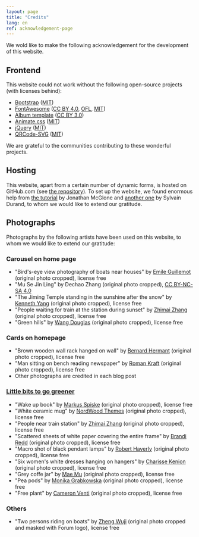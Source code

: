 ```yaml
---
layout: page
title: "Credits"
lang: en
ref: acknowledgement-page
---
```

We wold like to make the following acknowledgement for the development of this website.

## Frontend

This website could not work without the following open-source projects (with licenses behind):
- [Bootstrap](https://getbootstrap.com) ([MIT](https://opensource.org/licenses/MIT))
- [FontAwesome](https://fontawesome.com) ([CC BY 4.0](https://creativecommons.org/licenses/by/4.0/), [OFL](https://scripts.sil.org/cms/scripts/page.php?site_id=nrsi&id=OFL), [MIT](https://opensource.org/licenses/MIT))
- [Album template](https://getbootstrap.com/docs/4.3/examples/album/) ([CC BY 3.0](https://creativecommons.org/licenses/by/3.0/))
- [Animate.css](https://daneden.github.io/animate.css/) ([MIT](https://opensource.org/licenses/MIT))
- [jQuery](https://jquery.org) ([MIT](https://opensource.org/licenses/MIT))
- [QRCode-SVG](https://github.com/papnkukn/qrcode-svg) ([MIT](https://opensource.org/licenses/MIT))

We are grateful to the communities contributing to these wonderful projects.

## Hosting

This website, apart from a certain number of dynamic forms, is hosted on GitHub.com (see [the repository](https://github.com/estds/estds2020)). To set up the website, we found enormous help from [the tutorial](http://jmcglone.com/guides/github-pages/) by Jonathan McGlone and [another one](https://www.sylvaindurand.org/making-jekyll-multilingual/) by Sylvain Durand, to whom we would like to extend our gratitude.


## Photographs

Photographs by the following artists have been used on this website, to whom we would like to extend our gratitude:

### Carousel on home page

- "Bird's-eye view photography of boats near houses" by [Emile Guillemot](https://unsplash.com/photos/ARosbKOjd68) (original photo cropped), license free
- "Mu Se Jin Ling" by Dechao Zhang (original photo cropped), [CC BY-NC-SA 4.0](https://creativecommons.org/licenses/by-nc-sa/4.0/)
- "The Jiming Temple standing in the sunshine after the snow" by [Kenneth Yang](https://unsplash.com/photos/lJWJLkwIsng) (original photo cropped), license free
- "People waiting for train at the station during sunset" by [Zhimai Zhang](https://unsplash.com/photos/mVflgHko2Gs) (original photo cropped), license free
- "Green hills" by [Wang Douglas](https://unsplash.com/photos/S9izCjMijLI) (original photo cropped), license free

### Cards on homepage
- "Brown wooden wall rack hanged on wall" by [Bernard Hermant](https://unsplash.com/photos/4WFltRAJSXE) (original photo cropped), license free
- "Man sitting on bench reading newspaper" by [Roman Kraft](https://unsplash.com/photos/_Zua2hyvTBk) (original photo cropped), license free
- Other photographs are credited in each blog post

### [Little bits to go greener](/greener)
- "Wake up book" by [Markus Spiske](https://unsplash.com/photos/oJZJdhFL2gk) (original photo cropped), license free
- "White ceramic mug" by [NordWood Themes](https://unsplash.com/photos/nDd3dIkkOLo) (original photo cropped), license free
- "People near train station" by [Zhimai Zhang](https://unsplash.com/photos/iTf45b2M_0U) (original photo cropped), license free
- "Scattered sheets of white paper covering the entire frame" by [Brandi Redd](https://unsplash.com/photos/aJTiW00qqtI) (original photo cropped), license free
- "Macro shot of black pendant lamps" by [Robert Haverly](https://unsplash.com/photos/_kmr5wKVW7E) (original photo cropped), license free
- "Six women's white dresses hanging on hangers" by [Charisse Kenion](https://unsplash.com/photos/69epvVgm0Ws) (original photo cropped), license free
- "Grey coffe jar" by [Mae Mu](https://unsplash.com/photos/0EWWLx_etkw) (original photo cropped), license free
- "Pea pods" by [Monika Grabkowska](https://unsplash.com/photos/JoIw75HWMtI) (original photo cropped), license free
- "Free plant" by [Cameron Venti](https://unsplash.com/photos/NliTYm_jD5o) (original photo cropped), license free

### Others
- "Two persons riding on boats" by [Zheng Wuji](https://unsplash.com/photos/zboO0K1WfY4) (original photo cropped and masked with Forum logo), license free

